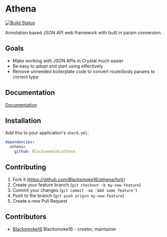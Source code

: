 # Athena
[![Build Status](https://travis-ci.org/Blacksmoke16/athena.svg?branch=master)](https://travis-ci.org/Blacksmoke16/athena)

Annotation based JSON API web framework with built in param conversion.

## Goals

- Make working with JSON APIs in Crystal much easier
- Be easy to adopt and start using effectively
- Remove unneeded boilerplate code to convert route/body params to correct type

## Documentation

[Documentation](docs/)

## Installation

Add this to your application's `shard.yml`:

```yaml
dependencies:
  athena:
    github: Blacksmoke16/athena
```

## Contributing

1. Fork it (<https://github.com/Blacksmoke16/athena/fork>)
2. Create your feature branch (`git checkout -b my-new-feature`)
3. Commit your changes (`git commit -am 'Add some feature'`)
4. Push to the branch (`git push origin my-new-feature`)
5. Create a new Pull Request

## Contributors

- [Blacksmoke16](https://github.com/Blacksmoke16) Blacksmoke16 - creator, maintainer
